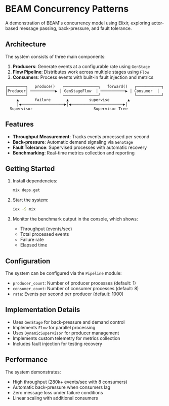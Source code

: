# BEAM Concurrency Patterns

A demonstration of BEAM's concurrency model using Elixir, exploring actor-based message passing, back-pressure, and fault tolerance.

## Architecture

The system consists of three main components:

1. **Producers**: Generate events at a configurable rate using `GenStage`
2. **Flow Pipeline**: Distributes work across multiple stages using `Flow`
3. **Consumers**: Process events with built-in fault injection and metrics

```
┌────────┐   produce()   ┌───────────────┐   forward()   ┌───────────┐
│Producer│ ───────────▶ │ GenStageFlow  │ ───────────▶ │ Consumer  │
└────────┘               └───────────────┘               └───────────┘
     ▲       failure       ▲         supervise        ▲
     │◀───────────────────▶│◀───────────────────────▶│
  Supervisor                           Supervisor Tree
```

## Features

- **Throughput Measurement**: Tracks events processed per second
- **Back-pressure**: Automatic demand signaling via `GenStage`
- **Fault Tolerance**: Supervised processes with automatic recovery
- **Benchmarking**: Real-time metrics collection and reporting

## Getting Started

1. Install dependencies:
   ```bash
   mix deps.get
   ```

2. Start the system:
   ```bash
   iex -S mix
   ```

3. Monitor the benchmark output in the console, which shows:
   - Throughput (events/sec)
   - Total processed events
   - Failure rate
   - Elapsed time

## Configuration

The system can be configured via the `Pipeline` module:

- `producer_count`: Number of producer processes (default: 1)
- `consumer_count`: Number of consumer processes (default: 8)
- `rate`: Events per second per producer (default: 1000)

## Implementation Details

- Uses `GenStage` for back-pressure and demand control
- Implements `Flow` for parallel processing
- Uses `DynamicSupervisor` for producer management
- Implements custom telemetry for metrics collection
- Includes fault injection for testing recovery

## Performance

The system demonstrates:
- High throughput (280k+ events/sec with 8 consumers)
- Automatic back-pressure when consumers lag
- Zero message loss under failure conditions
- Linear scaling with additional consumers